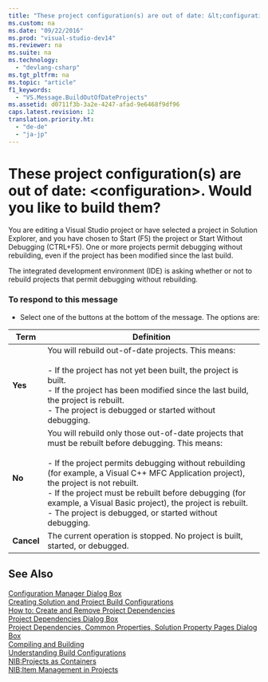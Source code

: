 ```yaml
---
title: "These project configuration(s) are out of date: &lt;configuration&gt;. Would you like to build them?"
ms.custom: na
ms.date: "09/22/2016"
ms.prod: "visual-studio-dev14"
ms.reviewer: na
ms.suite: na
ms.technology: 
  - "devlang-csharp"
ms.tgt_pltfrm: na
ms.topic: "article"
f1_keywords: 
  - "VS.Message.BuildOutOfDateProjects"
ms.assetid: d0711f3b-3a2e-4247-afad-9e6468f9df96
caps.latest.revision: 12
translation.priority.ht: 
  - "de-de"
  - "ja-jp"
---
```

# These project configuration(s) are out of date: &lt;configuration&gt;. Would you like to build them?
You are editing a Visual Studio project or have selected a project in Solution Explorer, and you have chosen to Start (F5) the project or Start Without Debugging (CTRL+F5). One or more projects permit debugging without rebuilding, even if the project has been modified since the last build.  
  
 The integrated development environment (IDE) is asking whether or not to rebuild projects that permit debugging without rebuilding.  
  
### To respond to this message  
  
-   Select one of the buttons at the bottom of the message. The options are:  
  
|Term|Definition|  
|----------|----------------|  
|**Yes**|You will rebuild out-of-date projects. This means:<br /><br /> -   If the project has not yet been built, the project is built.<br />-   If the project has been modified since the last build, the project is rebuilt.<br />-   The project is debugged or started without debugging.|  
|**No**|You will rebuild only those out-of-date projects that must be rebuilt before debugging. This means:<br /><br /> -   If the project permits debugging without rebuilding (for example, a Visual C++ MFC Application project), the project is not rebuilt.<br />-   If the project must be rebuilt before debugging (for example, a Visual Basic project), the project is rebuilt.<br />-   The project is debugged, or started without debugging.|  
|**Cancel**|The current operation is stopped. No project is built, started, or debugged.|  
  
## See Also  
 [Configuration Manager Dialog Box](assetId:///fa182dca-282e-4ae5-bf37-e155344ca18b)   
 [Creating Solution and Project Build Configurations](assetId:///1844bff7-1ba0-4fcf-b6ab-97e26db0024d)   
 [How to: Create and Remove Project Dependencies](../vs140/how-to--create-and-remove-project-dependencies.md)   
 [Project Dependencies Dialog Box](assetId:///d66e48c3-3722-40dd-99b4-53d93cac128e)   
 [Project Dependencies, Common Properties, Solution Property Pages Dialog Box](assetId:///2ba638fc-719c-4a79-b166-3455a4374e31)   
 [Compiling and Building](../vs140/compiling-and-building-in-visual-studio.md)   
 [Understanding Build Configurations](../vs140/understanding-build-configurations.md)   
 [NIB:Projects as Containers](assetId:///87d40f63-f487-4767-8963-64beec27ba1b)   
 [NIB:Item Management in Projects](assetId:///762e606b-7f44-4b66-97a1-e30a703654a0)
